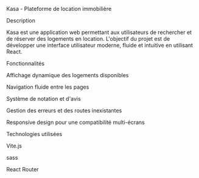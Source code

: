 Kasa - Plateforme de location immobilière

Description

Kasa est une application web permettant aux utilisateurs de rechercher et de réserver des logements en location. L'objectif du projet est de développer une interface utilisateur moderne, fluide et intuitive en utilisant React.

Fonctionnalités

Affichage dynamique des logements disponibles

Navigation fluide entre les pages

Système de notation et d'avis

Gestion des erreurs et des routes inexistantes

Responsive design pour une compatibilité multi-écrans

Technologies utilisées

Vite.js

sass

React Router